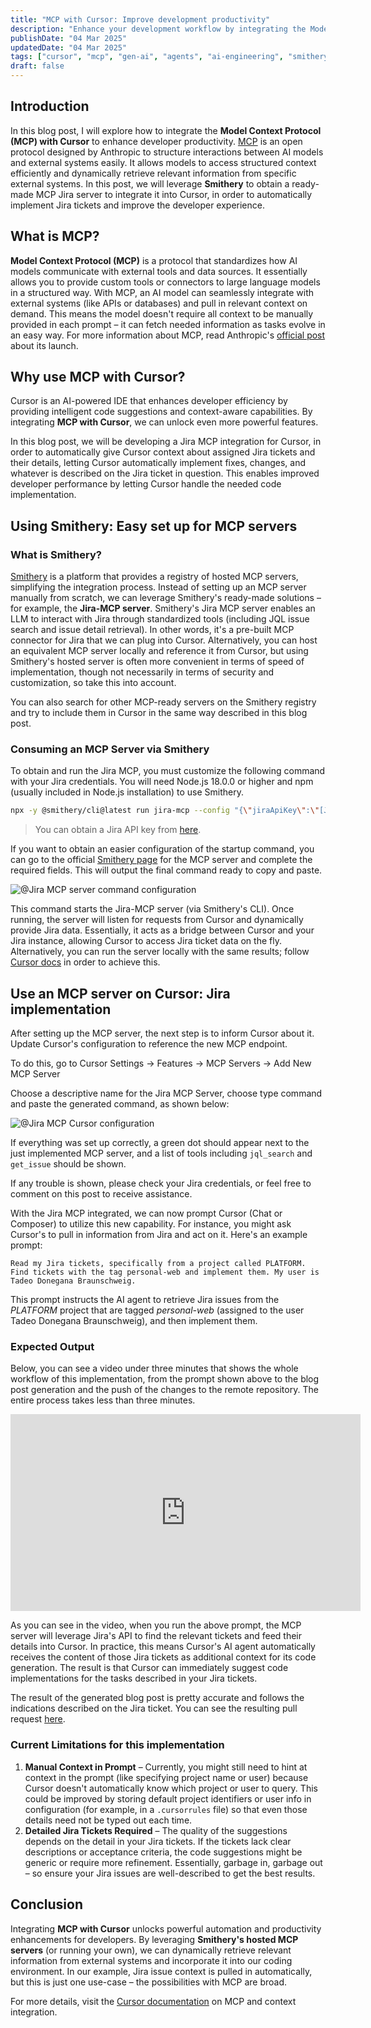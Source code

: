 ```yaml
---
title: "MCP with Cursor: Improve development productivity"
description: "Enhance your development workflow by integrating the Model Context Protocol (MCP) with Cursor. Automate Jira ticket implementation to optimize productivity."
publishDate: "04 Mar 2025"
updatedDate: "04 Mar 2025"
tags: ["cursor", "mcp", "gen-ai", "agents", "ai-engineering", "smithery", "model-context-protocol"]
draft: false
---
```


## Introduction

In this blog post, I will explore how to integrate the **Model Context Protocol (MCP) with Cursor** to enhance developer productivity. [MCP](https://www.anthropic.com/news/model-context-protocol) is an open protocol designed by Anthropic to structure interactions between AI models and external systems easily. It allows models to access structured context efficiently and dynamically retrieve relevant information from specific external systems. In this post, we will leverage **Smithery** to obtain a ready-made MCP Jira server to integrate it into Cursor, in order to automatically implement Jira tickets and improve the developer experience.

## What is MCP?

**Model Context Protocol (MCP)** is a protocol that standardizes how AI models communicate with external tools and data sources. It essentially allows you to provide custom tools or connectors to large language models in a structured way. With MCP, an AI model can seamlessly integrate with external systems (like APIs or databases) and pull in relevant context on demand. This means the model doesn't require all context to be manually provided in each prompt – it can fetch needed information as tasks evolve in an easy way. For more information about MCP, read Anthropic's [official post](https://www.anthropic.com/news/model-context-protocol) about its launch.

## Why use MCP with Cursor?

Cursor is an AI-powered IDE that enhances developer efficiency by providing intelligent code suggestions and context-aware capabilities. By integrating **MCP with Cursor**, we can unlock even more powerful features.

In this blog post, we will be developing a Jira MCP integration for Cursor, in order to automatically give Cursor context about assigned Jira tickets and their details, letting Cursor automatically implement fixes, changes, and whatever is described on the Jira ticket in question. This enables improved developer performance by letting Cursor handle the needed code implementation.

## Using Smithery: Easy set up for MCP servers

### What is Smithery?

[Smithery](https://smithery.ai/docs) is a platform that provides a registry of hosted MCP servers, simplifying the integration process. Instead of setting up an MCP server manually from scratch, we can leverage Smithery's ready-made solutions – for example, the **Jira-MCP server**. Smithery's Jira MCP server enables an LLM to interact with Jira through standardized tools (including JQL issue search and issue detail retrieval). In other words, it's a pre-built MCP connector for Jira that we can plug into Cursor. Alternatively, you can host an equivalent MCP server locally and reference it from Cursor, but using Smithery's hosted server is often more convenient in terms of speed of implementation, though not necessarily in terms of security and customization, so take this into account.

You can also search for other MCP-ready servers on the Smithery registry and try to include them in Cursor in the same way described in this blog post.

### Consuming an MCP Server via Smithery

To obtain and run the Jira MCP, you must customize the following command with your Jira credentials. You will need Node.js 18.0.0 or higher
and npm (usually included in Node.js installation) to use Smithery.

```sh
npx -y @smithery/cli@latest run jira-mcp --config "{\"jiraApiKey\":\"[JIRA_API_KEY]\",\"jiraUserEmail\":\"[YOUR_JIRA_MAIL]\",\"jiraInstanceUrl\":\"[YOUR_JIRA_INSTANCE_URL]\"}"
```

> You can obtain a Jira API key from [here](https://id.atlassian.com/manage-profile/security/api-tokens).

If you want to obtain an easier configuration of the startup command, you can go to the official [Smithery page](https://smithery.ai/server/jira-mcp) for the MCP server and complete the required fields. This will output the final command ready to copy and paste.

![@Jira MCP server command configuration](./jira-config.png "Jira MCP server command configuration")

This command starts the Jira-MCP server (via Smithery's CLI). Once running, the server will listen for requests from Cursor and dynamically provide Jira data. Essentially, it acts as a bridge between Cursor and your Jira instance, allowing Cursor to access Jira ticket data on the fly. Alternatively, you can run the server locally with the same results; follow [Cursor docs](https://docs.cursor.com/context/model-context-protocol) in order to achieve this.

## Use an MCP server on Cursor: Jira implementation

After setting up the MCP server, the next step is to inform Cursor about it. Update Cursor's configuration to reference the new MCP endpoint.

To do this, go to Cursor Settings -> Features -> MCP Servers -> Add New MCP Server

Choose a descriptive name for the Jira MCP Server, choose type command and paste the generated command, as shown below:

![@Jira MCP Cursor configuration](./jira-mcp-cursor-config.png "Jira MCP Cursor configuration")

If everything was set up correctly, a green dot should appear next to the just implemented MCP server, and a list of tools including `jql_search` and `get_issue` should be shown.

If any trouble is shown, please check your Jira credentials, or feel free to comment on this post to receive assistance.

With the Jira MCP integrated, we can now prompt Cursor (Chat or Composer) to utilize this new capability. For instance, you might ask Cursor's to pull in information from Jira and act on it. Here's an example prompt:

```text
Read my Jira tickets, specifically from a project called PLATFORM. Find tickets with the tag personal-web and implement them. My user is Tadeo Donegana Braunschweig.
```

This prompt instructs the AI agent to retrieve Jira issues from the _PLATFORM_ project that are tagged _personal-web_ (assigned to the user Tadeo Donegana Braunschweig), and then implement them.

### Expected Output

Below, you can see a video under three minutes that shows the whole workflow of this implementation, from the prompt shown above to the blog post generation and the push of the changes to the remote repository. The entire process takes less than three minutes.

<iframe width="560" height="315" src="https://www.youtube.com/embed/v-aGrTd_JJo" title="MCP with Cursor Workflow" frameborder="0" allow="accelerometer; autoplay; clipboard-write; encrypted-media; gyroscope; picture-in-picture" allowfullscreen></iframe>

As you can see in the video, when you run the above prompt, the MCP server will leverage Jira's API to find the relevant tickets and feed their details into Cursor. In practice, this means Cursor's AI agent automatically receives the content of those Jira tickets as additional context for its code generation. The result is that Cursor can immediately suggest code implementations for the tasks described in your Jira tickets.

The result of the generated blog post is pretty accurate and follows the indications described on the Jira ticket. You can see the resulting pull request [here](https://github.com/tadeodonegana/tadeodonegana.github.io/pull/57).

### Current Limitations for this implementation

1. **Manual Context in Prompt** – Currently, you might still need to hint at context in the prompt (like specifying project name or user) because Cursor doesn't automatically know which project or user to query. This could be improved by storing default project identifiers or user info in configuration (for example, in a `.cursorrules` file) so that even those details need not be typed out each time.
2. **Detailed Jira Tickets Required** – The quality of the suggestions depends on the detail in your Jira tickets. If the tickets lack clear descriptions or acceptance criteria, the code suggestions might be generic or require more refinement. Essentially, garbage in, garbage out – so ensure your Jira issues are well-described to get the best results.

## Conclusion

Integrating **MCP with Cursor** unlocks powerful automation and productivity enhancements for developers. By leveraging **Smithery's hosted MCP servers** (or running your own), we can dynamically retrieve relevant information from external systems and incorporate it into our coding environment. In our example, Jira issue context is pulled in automatically, but this is just one use-case – the possibilities with MCP are broad.

For more details, visit the [Cursor documentation](https://docs.cursor.com/context/model-context-protocol) on MCP and context integration.
